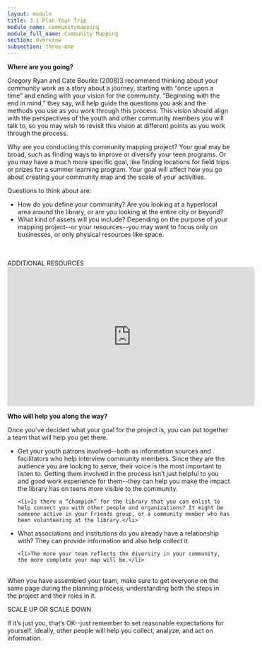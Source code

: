 ```yaml
---
layout: module
title: 3.1 Plan Your Trip
module_name: communitymapping
module_full_name: Community Mapping
section: Overview
subsection: three-one
---
```


**Where are you going?** 

Gregory Ryan and Cate Bourke (2008)3 recommend thinking about your community work as a story about a journey, starting with “once upon a time” and ending with your vision for the community. “Beginning with the end in mind,” they say, will help guide the questions you ask and the methods you use as you work through this process. This vision should align with the perspectives of the youth and other community members you will talk to, so you may wish to revisit this vision at different points as you work through the process.  

Why are you conducting this community mapping project? Your goal may be broad, such as finding ways to improve or diversify your teen programs. Or you may have a much more specific goal, like finding locations for field trips or prizes for a summer learning program. Your goal will affect how you go about creating your community map and the scale of your activities.  

Questions to think about are:  
<ul>
<li>How do you define your community? Are you looking at a hyperlocal area around the library, or are you looking at the entire city or beyond?  </li>

<li>What kind of assets will you include? Depending on the purpose of your mapping project--or your resources--you may want to focus only on businesses, or only physical resources like space. </li>
</ul>
<br>
<br>
<div class="resources">
  <span class="box-title">ADDITIONAL RESOURCES</span>
  <iframe width="560" height="315" src="https://youtu.be/3UpOSFL5mq4" frameborder="0" allow="autoplay; encrypted-media" allowfullscreen></iframe>
</div>

**Who will help you along the way?**  

Once you’ve decided what your goal for the project is, you can put together a team that will help you get there.  
<ul>
    <li>Get your youth patrons involved--both as information sources and facilitators who help interview community members. Since they are the audience you are looking to serve, their voice is the most important to listen to. Getting them involved in the process isn’t just helpful to you and good work experience for them--they can help you make the impact the library has on teens more visible to the community.  

    <li>Is there a “champion” for the library that you can enlist to help connect you with other people and organizations? It might be someone active in your Friends group, or a community member who has been volunteering at the library.</li>
    
   <li>What associations and institutions do you already have a relationship with? They can provide information and also help collect it.</li>

    <li>The more your team reflects the diversity in your community, the more complete your map will be.</li>
</ul>
<br>
When you have assembled your team, make sure to get everyone on the same page during the planning process, understanding both the steps in the project and their roles in it. 

<div bgcolor="#F58F81">
<p class="box-title">SCALE UP OR SCALE DOWN</p>
<p>If it’s just you, that’s OK--just remember to set reasonable expectations for yourself. Ideally, other people will help you collect, analyze, and act on information. </p></div><br><br>
